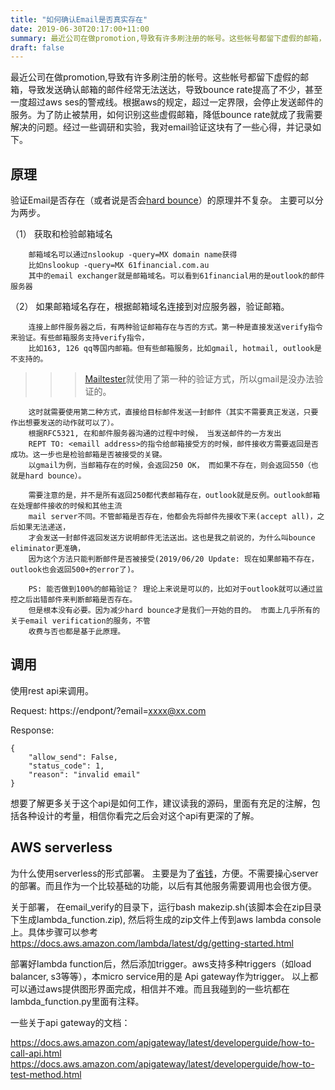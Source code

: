 ```yaml
---
title: "如何确认Email是否真实存在"
date: 2019-06-30T20:17:00+11:00
summary: 最近公司在做promotion,导致有许多刷注册的帐号。这些帐号都留下虚假的邮箱，导致发送确认邮箱的邮件经常无法送达，导致bounce rate提高了不少，甚至一度超过aws ses的警戒线。根据aws的规定，超过一定界限，会停止发送邮件的服务。为了防止被禁用，如何识别这些虚假邮箱，降低bounce rate就成了我需要解决的问题。
draft: false
---
```


最近公司在做promotion,导致有许多刷注册的帐号。这些帐号都留下虚假的邮箱，导致发送确认邮箱的邮件经常无法送达，导致bounce rate提高了不少，甚至一度超过aws ses的警戒线。根据aws的规定，超过一定界限，会停止发送邮件的服务。为了防止被禁用，如何识别这些虚假邮箱，降低bounce rate就成了我需要解决的问题。经过一些调研和实验，我对email验证这块有了一些心得，并记录如下。

## 原理
验证Email是否存在（或者说是否会[hard bounce](https://whatis.techtarget.com/definition/hard-bounce)）的原理并不复杂。
主要可以分为两步。

（1） 获取和检验邮箱域名

        邮箱域名可以通过nslookup -query=MX domain name获得
        比如nslookup -query=MX 61financial.com.au
        其中的email exchanger就是邮箱域名。可以看到61financial用的是outlook的邮件服务器

（2） 如果邮箱域名存在，根据邮箱域名连接到对应服务器，验证邮箱。

        连接上邮件服务器之后，有两种验证邮箱存在与否的方式。第一种是直接发送verify指令来验证。有些邮箱服务支持verify指令， 
        比如163, 126 qq等国内邮箱。但有些邮箱服务，比如gmail, hotmail, outlook是不支持的。

>>> [Mailtester](http://mailtester.com/testmail.php)就使用了第一种的验证方式，所以gmail是没办法验证的。

        
        这时就需要使用第二种方式，直接给目标邮件发送一封邮件（其实不需要真正发送，只要作出想要发送的动作就可以了）。
        根据RFC5321, 在和邮件服务器沟通的过程中时候， 当发送邮件的一方发出
        REPT TO: <emaill address>的指令给邮箱接受方的时候，邮件接收方需要返回是否成功。这一步也是检验邮箱是否被接受的关键。
        以gmail为例，当邮箱存在的时候，会返回250 OK， 而如果不存在，则会返回550（也就是hard bounce）。 
        
        需要注意的是，并不是所有返回250都代表邮箱存在，outlook就是反例。outlook邮箱在处理邮件接收的时候和其他主流
        mail server不同。不管邮箱是否存在，他都会先将邮件先接收下来(accept all)，之后如果无法递送，
        才会发送一封邮件返回发送方说明邮件无法送出。这也是我之前说的，为什么叫bounce eliminator更准确，
        因为这个方法只能判断邮件是否被接受(2019/06/20 Update: 现在如果邮箱不存在，outlook也会返回500+的error了)。

        PS: 能否做到100%的邮箱验证？ 理论上来说是可以的，比如对于outlook就可以通过监控之后出错邮件来判断邮箱是否存在。
        但是根本没有必要。因为减少hard bounce才是我们一开始的目的。 市面上几乎所有的关于email verification的服务，不管
        收费与否也都是基于此原理。


## 调用

使用rest api来调用。

Request: 
https://endpont/?email=xxxx@xx.com

Response:
```
{
    "allow_send": False,
    "status_code": 1,
    "reason": "invalid email"
}
```
想要了解更多关于这个api是如何工作，建议读我的源码，里面有充足的注解，包括各种设计的考量，相信你看完之后会对这个api有更深的了解。

## AWS serverless

为什么使用serverless的形式部署。 主要是为了[省钱](https://aws.amazon.com/cn/lambda/pricing/)，方便。不需要操心server的部署。而且作为一个比较基础的功能，以后有其他服务需要调用也会很方便。

关于部署， 在email_verify的目录下，运行bash makezip.sh(该脚本会在zip目录下生成lambda_function.zip), 然后将生成的zip文件上传到aws lambda console上。具体步骤可以参考 https://docs.aws.amazon.com/lambda/latest/dg/getting-started.html

部署好lambda function后，然后添加trigger。aws支持多种triggers（如load balancer, s3等等），本micro service用的是 Api gateway作为trigger。 以上都可以通过aws提供图形界面完成，相信并不难。而且我碰到的一些坑都在lambda_function.py里面有注释。

一些关于api gateway的文档： 

https://docs.aws.amazon.com/apigateway/latest/developerguide/how-to-call-api.html
https://docs.aws.amazon.com/apigateway/latest/developerguide/how-to-test-method.html